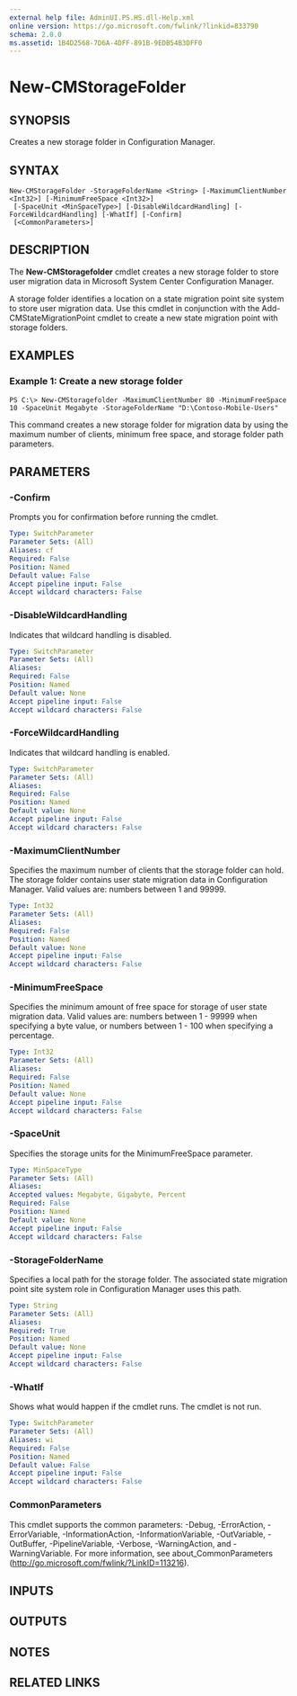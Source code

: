 ```yaml
---
external help file: AdminUI.PS.HS.dll-Help.xml
online version: https://go.microsoft.com/fwlink/?linkid=833790
schema: 2.0.0
ms.assetid: 1B4D2568-7D6A-4DFF-891B-9EDB54B3DFF0
---
```


# New-CMStorageFolder

## SYNOPSIS
Creates a new storage folder in Configuration Manager.

## SYNTAX

```
New-CMStorageFolder -StorageFolderName <String> [-MaximumClientNumber <Int32>] [-MinimumFreeSpace <Int32>]
 [-SpaceUnit <MinSpaceType>] [-DisableWildcardHandling] [-ForceWildcardHandling] [-WhatIf] [-Confirm]
 [<CommonParameters>]
```

## DESCRIPTION
The **New-CMStoragefolder** cmdlet creates a new storage folder to store user migration data in Microsoft System Center Configuration Manager.

A storage folder identifies a location on a state migration point site system to store user migration data.
Use this cmdlet in conjunction with the Add-CMStateMigrationPoint cmdlet to create a new state migration point with storage folders.

## EXAMPLES

### Example 1: Create a new storage folder
```
PS C:\> New-CMStoragefolder -MaximumClientNumber 80 -MinimumFreeSpace 10 -SpaceUnit Megabyte -StorageFolderName "D:\Contoso-Mobile-Users"
```

This command creates a new storage folder for migration data by using the maximum number of clients, minimum free space, and storage folder path parameters.

## PARAMETERS

### -Confirm
Prompts you for confirmation before running the cmdlet.

```yaml
Type: SwitchParameter
Parameter Sets: (All)
Aliases: cf
Required: False
Position: Named
Default value: False
Accept pipeline input: False
Accept wildcard characters: False
```

### -DisableWildcardHandling
Indicates that wildcard handling is disabled.

```yaml
Type: SwitchParameter
Parameter Sets: (All)
Aliases: 
Required: False
Position: Named
Default value: None
Accept pipeline input: False
Accept wildcard characters: False
```

### -ForceWildcardHandling
Indicates that wildcard handling is enabled.

```yaml
Type: SwitchParameter
Parameter Sets: (All)
Aliases: 
Required: False
Position: Named
Default value: None
Accept pipeline input: False
Accept wildcard characters: False
```

### -MaximumClientNumber
Specifies the maximum number of clients that the storage folder can hold.
The storage folder contains user state migration data in Configuration Manager.
Valid values are: numbers between 1 and 99999.

```yaml
Type: Int32
Parameter Sets: (All)
Aliases: 
Required: False
Position: Named
Default value: None
Accept pipeline input: False
Accept wildcard characters: False
```

### -MinimumFreeSpace
Specifies the minimum amount of free space for storage of user state migration data.
Valid values are: numbers between 1 - 99999 when specifying a byte value, or numbers between 1 - 100 when specifying a percentage.

```yaml
Type: Int32
Parameter Sets: (All)
Aliases: 
Required: False
Position: Named
Default value: None
Accept pipeline input: False
Accept wildcard characters: False
```

### -SpaceUnit
Specifies the storage units for the MinimumFreeSpace parameter.

```yaml
Type: MinSpaceType
Parameter Sets: (All)
Aliases: 
Accepted values: Megabyte, Gigabyte, Percent
Required: False
Position: Named
Default value: None
Accept pipeline input: False
Accept wildcard characters: False
```

### -StorageFolderName
Specifies a local path for the storage folder.
The associated state migration point site system role in Configuration Manager uses this path.

```yaml
Type: String
Parameter Sets: (All)
Aliases: 
Required: True
Position: Named
Default value: None
Accept pipeline input: False
Accept wildcard characters: False
```

### -WhatIf
Shows what would happen if the cmdlet runs.
The cmdlet is not run.

```yaml
Type: SwitchParameter
Parameter Sets: (All)
Aliases: wi
Required: False
Position: Named
Default value: False
Accept pipeline input: False
Accept wildcard characters: False
```

### CommonParameters
This cmdlet supports the common parameters: -Debug, -ErrorAction, -ErrorVariable, -InformationAction, -InformationVariable, -OutVariable, -OutBuffer, -PipelineVariable, -Verbose, -WarningAction, and -WarningVariable. For more information, see about_CommonParameters (http://go.microsoft.com/fwlink/?LinkID=113216).

## INPUTS

## OUTPUTS

## NOTES

## RELATED LINKS


